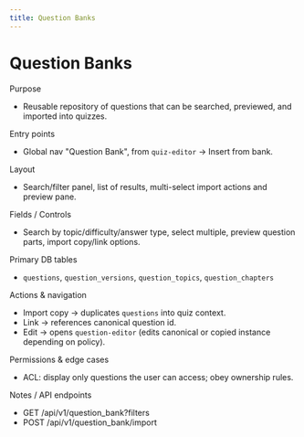 ```yaml
---
title: Question Banks
---
```


# Question Banks

Purpose
- Reusable repository of questions that can be searched, previewed, and imported into quizzes.

Entry points
- Global nav "Question Bank", from `quiz-editor` -> Insert from bank.

Layout
- Search/filter panel, list of results, multi-select import actions and preview pane.

Fields / Controls
- Search by topic/difficulty/answer type, select multiple, preview question parts, import copy/link options.

Primary DB tables
- `questions`, `question_versions`, `question_topics`, `question_chapters`

Actions & navigation
- Import copy -> duplicates `questions` into quiz context.
- Link -> references canonical question id.
- Edit -> opens `question-editor` (edits canonical or copied instance depending on policy).

Permissions & edge cases
- ACL: display only questions the user can access; obey ownership rules.

Notes / API endpoints
- GET /api/v1/question_bank?filters
- POST /api/v1/question_bank/import
